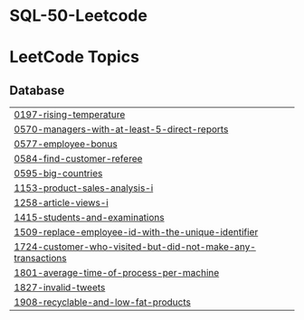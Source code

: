 # SQL-50-Leetcode
<!---LeetCode Topics Start-->
# LeetCode Topics
## Database
|  |
| ------- |
| [0197-rising-temperature](https://github.com/abhay-1729/SQL-50-Leetcode/tree/master/0197-rising-temperature) |
| [0570-managers-with-at-least-5-direct-reports](https://github.com/abhay-1729/SQL-50-Leetcode/tree/master/0570-managers-with-at-least-5-direct-reports) |
| [0577-employee-bonus](https://github.com/abhay-1729/SQL-50-Leetcode/tree/master/0577-employee-bonus) |
| [0584-find-customer-referee](https://github.com/abhay-1729/SQL-50-Leetcode/tree/master/0584-find-customer-referee) |
| [0595-big-countries](https://github.com/abhay-1729/SQL-50-Leetcode/tree/master/0595-big-countries) |
| [1153-product-sales-analysis-i](https://github.com/abhay-1729/SQL-50-Leetcode/tree/master/1153-product-sales-analysis-i) |
| [1258-article-views-i](https://github.com/abhay-1729/SQL-50-Leetcode/tree/master/1258-article-views-i) |
| [1415-students-and-examinations](https://github.com/abhay-1729/SQL-50-Leetcode/tree/master/1415-students-and-examinations) |
| [1509-replace-employee-id-with-the-unique-identifier](https://github.com/abhay-1729/SQL-50-Leetcode/tree/master/1509-replace-employee-id-with-the-unique-identifier) |
| [1724-customer-who-visited-but-did-not-make-any-transactions](https://github.com/abhay-1729/SQL-50-Leetcode/tree/master/1724-customer-who-visited-but-did-not-make-any-transactions) |
| [1801-average-time-of-process-per-machine](https://github.com/abhay-1729/SQL-50-Leetcode/tree/master/1801-average-time-of-process-per-machine) |
| [1827-invalid-tweets](https://github.com/abhay-1729/SQL-50-Leetcode/tree/master/1827-invalid-tweets) |
| [1908-recyclable-and-low-fat-products](https://github.com/abhay-1729/SQL-50-Leetcode/tree/master/1908-recyclable-and-low-fat-products) |
<!---LeetCode Topics End-->
